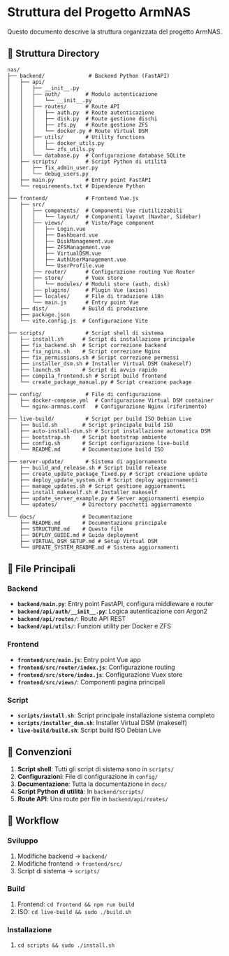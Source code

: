 # Struttura del Progetto ArmNAS

Questo documento descrive la struttura organizzata del progetto ArmNAS.

## 📂 Struttura Directory

```
nas/
├── backend/              # Backend Python (FastAPI)
│   ├── api/
│   │   ├── __init__.py
│   │   ├── auth/        # Modulo autenticazione
│   │   │   └── __init__.py
│   │   ├── routes/      # Route API
│   │   │   ├── auth.py  # Route autenticazione
│   │   │   ├── disk.py  # Route gestione dischi
│   │   │   ├── zfs.py   # Route gestione ZFS
│   │   │   └── docker.py # Route Virtual DSM
│   │   ├── utils/       # Utility functions
│   │   │   ├── docker_utils.py
│   │   │   └── zfs_utils.py
│   │   └── database.py  # Configurazione database SQLite
│   ├── scripts/         # Script Python di utilità
│   │   ├── fix_admin_user.py
│   │   └── debug_users.py
│   ├── main.py          # Entry point FastAPI
│   └── requirements.txt # Dipendenze Python
│
├── frontend/            # Frontend Vue.js
│   ├── src/
│   │   ├── components/  # Componenti Vue riutilizzabili
│   │   │   └── layout/  # Componenti layout (Navbar, Sidebar)
│   │   ├── views/       # Viste/Page component
│   │   │   ├── Login.vue
│   │   │   ├── Dashboard.vue
│   │   │   ├── DiskManagement.vue
│   │   │   ├── ZFSManagement.vue
│   │   │   ├── VirtualDSM.vue
│   │   │   ├── AuthUserManagement.vue
│   │   │   └── UserProfile.vue
│   │   ├── router/      # Configurazione routing Vue Router
│   │   ├── store/       # Vuex store
│   │   │   └── modules/ # Moduli store (auth, disk)
│   │   ├── plugins/     # Plugin Vue (axios)
│   │   ├── locales/     # File di traduzione i18n
│   │   └── main.js      # Entry point Vue
│   ├── dist/           # Build di produzione
│   ├── package.json
│   └── vite.config.js  # Configurazione Vite
│
├── scripts/             # Script shell di sistema
│   ├── install.sh      # Script di installazione principale
│   ├── fix_backend.sh  # Script correzione backend
│   ├── fix_nginx.sh    # Script correzione Nginx
│   ├── fix_permissions.sh # Script correzione permessi
│   ├── installer_dsm.sh # Installer Virtual DSM (makeself)
│   ├── launch.sh       # Script di avvio rapido
│   ├── compila_frontend.sh # Script build frontend
│   └── create_package_manual.py # Script creazione package
│
├── config/              # File di configurazione
│   ├── docker-compose.yml  # Configurazione Virtual DSM container
│   └── nginx-armnas.conf   # Configurazione Nginx (riferimento)
│
├── live-build/          # Script per build ISO Debian Live
│   ├── build.sh        # Script principale build ISO
│   ├── auto-install-dsm.sh # Script installazione automatica DSM
│   ├── bootstrap.sh    # Script bootstrap ambiente
│   ├── config.sh       # Script configurazione live-build
│   └── README.md       # Documentazione build ISO
│
├── server-update/       # Sistema di aggiornamento
│   ├── build_and_release.sh # Script build release
│   ├── create_update_package_fixed.py # Script creazione update
│   ├── deploy_update_system.sh # Script deploy aggiornamenti
│   ├── manage_updates.sh # Script gestione aggiornamenti
│   ├── install_makeself.sh # Installer makeself
│   ├── update_server_example.py # Server aggiornamenti esempio
│   └── updates/        # Directory pacchetti aggiornamento
│
└── docs/               # Documentazione
    ├── README.md       # Documentazione principale
    ├── STRUCTURE.md    # Questo file
    ├── DEPLOY_GUIDE.md # Guida deployment
    ├── VIRTUAL_DSM_SETUP.md # Setup Virtual DSM
    └── UPDATE_SYSTEM_README.md # Sistema aggiornamenti
```

## 📝 File Principali

### Backend

- **`backend/main.py`**: Entry point FastAPI, configura middleware e router
- **`backend/api/auth/__init__.py`**: Logica autenticazione con Argon2
- **`backend/api/routes/`**: Route API REST
- **`backend/api/utils/`**: Funzioni utility per Docker e ZFS

### Frontend

- **`frontend/src/main.js`**: Entry point Vue app
- **`frontend/src/router/index.js`**: Configurazione routing
- **`frontend/src/store/index.js`**: Configurazione Vuex store
- **`frontend/src/views/`**: Componenti pagina principali

### Script

- **`scripts/install.sh`**: Script principale installazione sistema completo
- **`scripts/installer_dsm.sh`**: Installer Virtual DSM (makeself)
- **`live-build/build.sh`**: Script build ISO Debian Live

## 🔄 Convenzioni

1. **Script shell**: Tutti gli script di sistema sono in `scripts/`
2. **Configurazioni**: File di configurazione in `config/`
3. **Documentazione**: Tutta la documentazione in `docs/`
4. **Script Python di utilità**: In `backend/scripts/`
5. **Route API**: Una route per file in `backend/api/routes/`

## 🚀 Workflow

### Sviluppo
1. Modifiche backend → `backend/`
2. Modifiche frontend → `frontend/src/`
3. Script di sistema → `scripts/`

### Build
1. Frontend: `cd frontend && npm run build`
2. ISO: `cd live-build && sudo ./build.sh`

### Installazione
1. `cd scripts && sudo ./install.sh`

